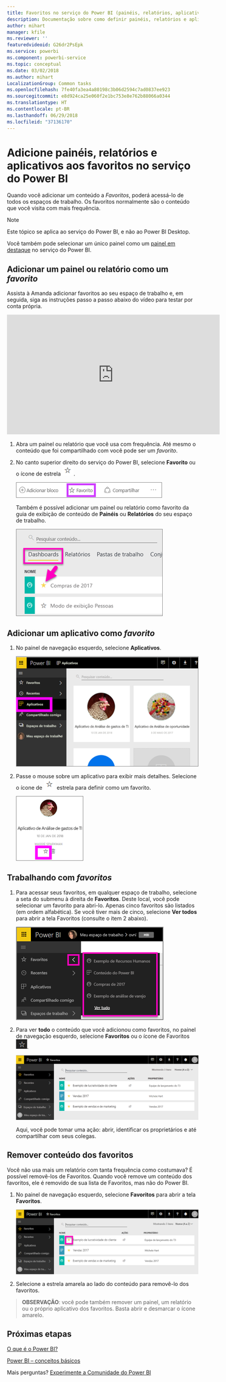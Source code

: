 ```yaml
---
title: Favoritos no serviço do Power BI (painéis, relatórios, aplicativos)
description: Documentação sobre como definir painéis, relatórios e aplicativos como favoritos no serviço do Power BI
author: mihart
manager: kfile
ms.reviewer: ''
featuredvideoid: G26dr2PsEpk
ms.service: powerbi
ms.component: powerbi-service
ms.topic: conceptual
ms.date: 03/02/2018
ms.author: mihart
LocalizationGroup: Common tasks
ms.openlocfilehash: 7fe40fa3ea4a80198c3b06d2594c7ad0837ee923
ms.sourcegitcommit: e8d924ca25e060f2e1bc753e8e762b88066a0344
ms.translationtype: HT
ms.contentlocale: pt-BR
ms.lasthandoff: 06/29/2018
ms.locfileid: "37136170"
---
```

# <a name="favorite-dashboards-reports-and-apps-in-power-bi-service"></a>Adicione painéis, relatórios e aplicativos aos favoritos no serviço do Power BI
Quando você adicionar um conteúdo a *Favoritos*, poderá acessá-lo de todos os espaços de trabalho.  Os favoritos normalmente são o conteúdo que você visita com mais frequência.

> [!NOTE]
> Este tópico se aplica ao serviço do Power BI, e não ao Power BI Desktop.
> 
> 

Você também pode selecionar um único painel como um [painel em destaque](service-dashboard-featured.md) no serviço do Power BI.

## <a name="add-a-dashboard-or-report-as-a-favorite"></a>Adicionar um painel ou relatório como um *favorito*
Assista à Amanda adicionar favoritos ao seu espaço de trabalho e, em seguida, siga as instruções passo a passo abaixo do vídeo para testar por conta própria.

<iframe width="560" height="315" src="https://www.youtube.com/embed/G26dr2PsEpk" frameborder="0" allowfullscreen></iframe>


1. Abra um painel ou relatório que você usa com frequência. Até mesmo o conteúdo que foi compartilhado com você pode ser um *favorito*.
2. No canto superior direito do serviço do Power BI, selecione **Favorito** ou o ícone de estrela ![ícone de estrela](media/service-dashboard-favorite/power-bi-favorite-icon.png).
   
   ![Ícone de Favorito](media/service-dashboard-favorite/powerbi-dashboard-favorite.png)
   
   Também é possível adicionar um painel ou relatório como favorito da guia de exibição de conteúdo de **Painéis** ou **Relatórios** do seu espaço de trabalho.
   
   ![Guia Dashboard com estrela amarela](media/service-dashboard-favorite/power-bi-dashboard-favorite.png)

## <a name="add-an-app-as-a-favorite"></a>Adicionar um aplicativo como *favorito*

1. No painel de navegação esquerdo, selecione **Aplicativos**.

   ![dashboard](media/service-dashboard-favorite/power-bi-favorite-apps.png)

2. Passe o mouse sobre um aplicativo para exibir mais detalhes.  Selecione o ícone de ![ícone de estrela](media/service-dashboard-favorite/power-bi-favorite-icon.png)  estrela para definir como um favorito.
   
   ![passe o mouse sobre o aplicativo](media/service-dashboard-favorite/power-bi-favorite-app.png)

## <a name="working-with-favorites"></a>Trabalhando com *favoritos*
1. Para acessar seus favoritos, em qualquer espaço de trabalho, selecione a seta do submenu à direita de **Favoritos**.  Deste local, você pode selecionar um favorito para abri-lo. Apenas cinco favoritos são listados (em ordem alfabética). Se você tiver mais de cinco, selecione **Ver todos** para abrir a tela Favoritos (consulte o item 2 abaixo). 
   
   ![Submenu Favoritos](media/service-dashboard-favorite/power-bi-favorite-flyout-new.png)
2. Para ver **todo** o conteúdo que você adicionou como favoritos, no painel de navegação esquerdo, selecione **Favoritos** ou o ícone de Favoritos ![ícone de estrela](media/service-dashboard-favorite/power-bi-favorites-icon.png).  
   
    ![janela de favorito](media/service-dashboard-favorite/power-bi-favorites-screen.png)
   
   Aqui, você pode tomar uma ação: abrir, identificar os proprietários e até compartilhar com seus colegas.

## <a name="unfavorite-content"></a>Remover conteúdo dos favoritos
Você não usa mais um relatório com tanta frequência como costumava?  É possível removê-los de Favoritos. Quando você remove um conteúdo dos favoritos, ele é removido de sua lista de Favoritos, mas não do Power BI.

1. No painel de navegação esquerdo, selecione **Favoritos** para abrir a tela **Favoritos**.
   
   ![tela Favoritos](media/service-dashboard-favorite/power-bi-unfavorites-screen.png)
2. Selecione a estrela amarela ao lado do conteúdo para removê-lo dos favoritos.

> **OBSERVAÇÃO**: você pode também remover um painel, um relatório ou o próprio aplicativo dos favoritos. Basta abrir e desmarcar o ícone amarelo.   
> 
> 

## <a name="next-steps"></a>Próximas etapas
[O que é o Power BI?](power-bi-overview.md)

[Power BI – conceitos básicos](service-basic-concepts.md)

Mais perguntas? [Experimente a Comunidade do Power BI](http://community.powerbi.com/)

